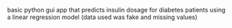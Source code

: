 basic python gui app that predicts insulin dosage for diabetes patients using a linear regression model (data used was fake and missing values)
